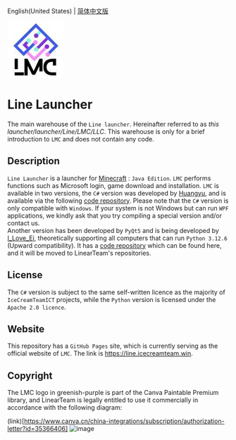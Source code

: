English(United States) | [简体中文版](https://github.com/LinearTeam/LineLauncher/blob/main/README.md)

![LOGO](/logo.png "LOGO")

# Line Launcher

The main warehouse of the `Line launcher`. Hereinafter referred to as *this launcher/launcher/Line/LMC/LLC*. This warehouse is only for a brief introduction to `LMC` and does not contain any code.

## Description
`Line Launcher` is a launcher for [Minecraft](https://minecraft.net) : `Java Edition`. `LMC` performs functions such as Microsoft login, game download and installation. 
`LMC` is available in two versions, the `C#` version was developed by [Huangyu](https://github.com/tmdakm), and is available via the following [code repository](https://github.com/LinearTeam/LineLauncherCs/). Please note that the `C#` version is only compatible with `Windows`. If your system is not Windows but can run `WPF` applications, we kindly ask that you try compiling a special version and/or contact us.  
Another version has been developed by `PyQt5` and is being developed by [I_Love_Ei](https://github.iloveei), theoretically supporting all computers that can run `Python 3.12.6` (Upward compatibility). It has a [code repository](https://github.com.IloveEi/Line-Minecraft-Launcher/tree/RefactorByIloveEi) which can be found here, and it will be moved to LinearTeam's repositories.

## License
The `C#` version is subject to the same self-written licence as the majority of `IceCreamTeamICT` projects, while the `Python` version is licensed under the `Apache 2.0 licence`.

## Website
This repository has a `GitHub Pages` site, which is currently serving as the official website of `LMC`. The link is <https://line.icecreamteam.win>.

## Copyright
The LMC logo in greenish-purple is part of the Canva Paintable Premium library, and LinearTeam is legally entitled to use it commercially in accordance with the following diagram:

(link)[https://www.canva.cn/china-integrations/subscription/authorization-letter?id=35366406]
![image](https://github.com/user-attachments/assets/0d00bd4c-c4d3-4ca2-a0b3-dcafd0e997ca)
